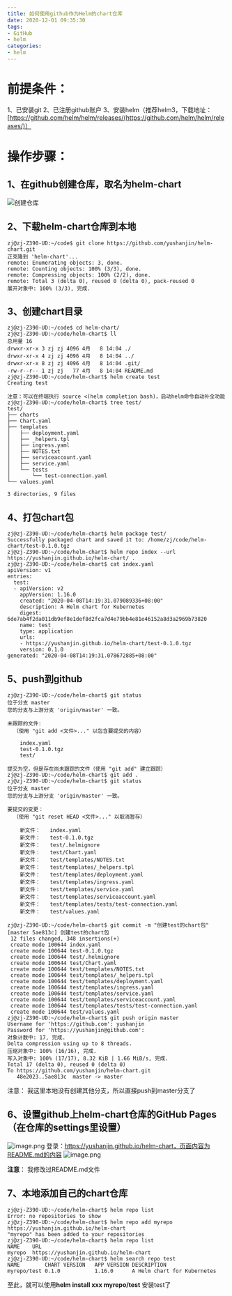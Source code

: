 ```yaml
---
title: 如何使用github作为Helm的chart仓库
date: 2020-12-01 09:35:30
tags:
- GitHub
- helm
categories:
- helm 
---
```


# 前提条件：
1、已安装git
2、已注册github账户
3、安装helm（推荐helm3，下载地址：[https://github.com/helm/helm/releases/(https://github.com/helm/helm/releases/)）

# 操作步骤：
## 1、在github创建仓库，取名为helm-chart
![创建仓库](https://upload-images.jianshu.io/upload_images/10839544-8d2d6093ca2aff4c.png?imageMogr2/auto-orient/strip%7CimageView2/2/w/1240)
## 2、下载helm-chart仓库到本地
```
zj@zj-Z390-UD:~/code$ git clone https://github.com/yushanjin/helm-chart.git
正克隆到 'helm-chart'...
remote: Enumerating objects: 3, done.
remote: Counting objects: 100% (3/3), done.
remote: Compressing objects: 100% (2/2), done.
remote: Total 3 (delta 0), reused 0 (delta 0), pack-reused 0
展开对象中: 100% (3/3), 完成.
```
## 3、创建chart目录
 ```
zj@zj-Z390-UD:~/code$ cd helm-chart/
zj@zj-Z390-UD:~/code/helm-chart$ ll
总用量 16
drwxr-xr-x 3 zj zj 4096 4月   8 14:04 ./
drwxr-xr-x 4 zj zj 4096 4月   8 14:04 ../
drwxr-xr-x 8 zj zj 4096 4月   8 14:04 .git/
-rw-r--r-- 1 zj zj   77 4月   8 14:04 README.md
zj@zj-Z390-UD:~/code/helm-chart$ helm create test
Creating test

注意：可以在终端执行 source <(helm completion bash)，启动helm命令自动补全功能
zj@zj-Z390-UD:~/code/helm-chart$ tree test/
test/
├── charts
├── Chart.yaml
├── templates
│   ├── deployment.yaml
│   ├── _helpers.tpl
│   ├── ingress.yaml
│   ├── NOTES.txt
│   ├── serviceaccount.yaml
│   ├── service.yaml
│   └── tests
│       └── test-connection.yaml
└── values.yaml

3 directories, 9 files
```
## 4、打包chart包
```
zj@zj-Z390-UD:~/code/helm-chart$ helm package test/
Successfully packaged chart and saved it to: /home/zj/code/helm-chart/test-0.1.0.tgz
zj@zj-Z390-UD:~/code/helm-chart$ helm repo index --url https://yushanjin.github.io/helm-chart/ .
zj@zj-Z390-UD:~/code/helm-chart$ cat index.yaml 
apiVersion: v1
entries:
  test:
  - apiVersion: v2
    appVersion: 1.16.0
    created: "2020-04-08T14:19:31.079089336+08:00"
    description: A Helm chart for Kubernetes
    digest: 6de7ab4f2da011db9ef8e1def8d2fca7d4e79bb4e81e46152a8d3a2969b73820
    name: test
    type: application
    urls:
    - https://yushanjin.github.io/helm-chart/test-0.1.0.tgz
    version: 0.1.0
generated: "2020-04-08T14:19:31.078672885+08:00"
```
## 5、push到github
```
zj@zj-Z390-UD:~/code/helm-chart$ git status
位于分支 master
您的分支与上游分支 'origin/master' 一致。

未跟踪的文件:
  （使用 "git add <文件>..." 以包含要提交的内容）

	index.yaml
	test-0.1.0.tgz
	test/

提交为空，但是存在尚未跟踪的文件（使用 "git add" 建立跟踪）
zj@zj-Z390-UD:~/code/helm-chart$ git add .
zj@zj-Z390-UD:~/code/helm-chart$ git status
位于分支 master
您的分支与上游分支 'origin/master' 一致。

要提交的变更：
  （使用 "git reset HEAD <文件>..." 以取消暂存）

	新文件：   index.yaml
	新文件：   test-0.1.0.tgz
	新文件：   test/.helmignore
	新文件：   test/Chart.yaml
	新文件：   test/templates/NOTES.txt
	新文件：   test/templates/_helpers.tpl
	新文件：   test/templates/deployment.yaml
	新文件：   test/templates/ingress.yaml
	新文件：   test/templates/service.yaml
	新文件：   test/templates/serviceaccount.yaml
	新文件：   test/templates/tests/test-connection.yaml
	新文件：   test/values.yaml

zj@zj-Z390-UD:~/code/helm-chart$ git commit -m "创建test的chart包"
[master 5ae813c] 创建test的chart包
 12 files changed, 348 insertions(+)
 create mode 100644 index.yaml
 create mode 100644 test-0.1.0.tgz
 create mode 100644 test/.helmignore
 create mode 100644 test/Chart.yaml
 create mode 100644 test/templates/NOTES.txt
 create mode 100644 test/templates/_helpers.tpl
 create mode 100644 test/templates/deployment.yaml
 create mode 100644 test/templates/ingress.yaml
 create mode 100644 test/templates/service.yaml
 create mode 100644 test/templates/serviceaccount.yaml
 create mode 100644 test/templates/tests/test-connection.yaml
 create mode 100644 test/values.yaml
zj@zj-Z390-UD:~/code/helm-chart$ git push origin master
Username for 'https://github.com': yushanjin
Password for 'https://yushanjin@github.com': 
对象计数中: 17, 完成.
Delta compression using up to 8 threads.
压缩对象中: 100% (16/16), 完成.
写入对象中: 100% (17/17), 8.32 KiB | 1.66 MiB/s, 完成.
Total 17 (delta 0), reused 0 (delta 0)
To https://github.com/yushanjin/helm-chart.git
   48e2023..5ae813c  master -> master
```
注意： 我这里本地没有创建其他分支，所以直接push到master分支了
## 6、设置github上helm-chart仓库的GitHub Pages（在仓库的settings里设置）
![image.png](https://upload-images.jianshu.io/upload_images/10839544-fece4f06795a48d7.png?imageMogr2/auto-orient/strip%7CimageView2/2/w/1240)
登录：https://yushanjin.github.io/helm-chart，页面内容为README.md的内容
![image.png](https://upload-images.jianshu.io/upload_images/10839544-9f84217a461cce46.png?imageMogr2/auto-orient/strip%7CimageView2/2/w/1240)

**注意**： 我修改过README.md文件
## 7、本地添加自己的chart仓库
```
zj@zj-Z390-UD:~/code/helm-chart$ helm repo list
Error: no repositories to show
zj@zj-Z390-UD:~/code/helm-chart$ helm repo add myrepo https://yushanjin.github.io/helm-chart
"myrepo" has been added to your repositories
zj@zj-Z390-UD:~/code/helm-chart$ helm repo list
NAME  	URL                                   
myrepo	https://yushanjin.github.io/helm-chart
zj@zj-Z390-UD:~/code/helm-chart$ helm search repo test
NAME       	CHART VERSION	APP VERSION	DESCRIPTION                
myrepo/test	0.1.0        	1.16.0     	A Helm chart for Kubernetes
```

至此，就可以使用**helm install xxx myrepo/test** 安装test了
